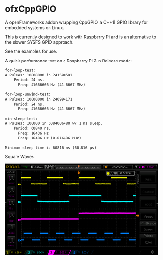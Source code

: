 # ofxCppGPIO
A openFrameworks addon wrapping CppGPIO, a C++11 GPIO library for embedded systems on Linux.

This is currently designed to work with Raspberry Pi and is an alternative to the slower SYSFS GPIO approach.

See the examples for use.

A quick performance test on a Raspberry Pi 3 in Release mode:

```
for-loop-test:
# Pulses: 10000000 in 241598592
	Period: 24 ns.
	  Freq: 41666666 Hz (41.6667 MHz)

for-loop-unwind-test:
# Pulses: 10000000 in 240994171
	Period: 24 ns.
	  Freq: 41666666 Hz (41.6667 MHz)

min-sleep-test:
# Pulses: 100000 in 6084006480 w/ 1 ns sleep.
	Period: 60840 ns.
	  Freq: 16436 Hz
	  Freq: 16436 Hz (0.016436 MHz)

Minimum sleep time is 60816 ns (60.816 μs)
```

Square Waves

![Screenshot](https://github.com/bakercp/ofxCppGPIO/raw/master/docs/screen.png)
